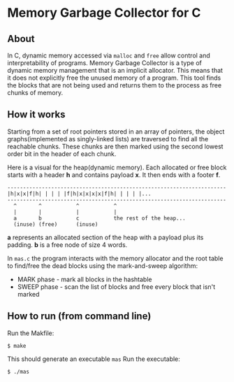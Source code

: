 # Memory Garbage Collector for C
## About
In C, dynamic memory accessed via ``malloc`` and ``free`` allow control and interpretability of programs. Memory Garbage Collector is a type of dynamic memory management that is an implicit allocator. This means that it does not explicitly free the unused memory of a program. This tool finds the blocks that are not being used and returns them to the process as free chunks of memory. 

## How it works
Starting from a set of root pointers stored in an array of pointers, the object graphs(implemented as singly-linked lists) are traversed to find all the reachable chunks. These chunks are then marked using the second lowest order bit in the header of each chunk. 

Here is a visual for the heap(dynamic memory).
Each allocated or free block starts with a header **h** and contains payload **x**. It then ends with a footer **f**.

```console
----------------------------------------------------------------------
|h|x|x|f|h| | | | |f|h|x|x|x|x|f|h| | | | |...
----------------------------------------------------------------------
  ^       ^           ^           ^
  |       |           |           |
  a       b           c           the rest of the heap...
  (inuse) (free)      (inuse) 
```
**a** represents an allocated section of the heap with a payload plus its padding.
**b** is a free node of size 4 words.

In ``mas.c`` the program interacts with the memory allocator and the root table to find/free the dead blocks using the mark-and-sweep algorithm:
- MARK phase - mark all blocks in the hashtable
- SWEEP phase - scan the list of blocks and free every block that isn't marked

## How to run (from command line)
Run the Makfile:
```console
$ make
```
This should generate an executable ``mas`` 
Run the executable:
```console
$ ./mas
```
